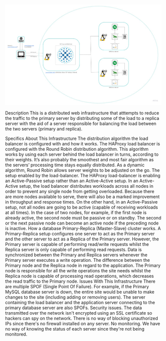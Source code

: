![1-distributed_web_infrastructure.jpg](1-distributed_web_infrastructure.jpg)

Description This is a distributed web infrastructure that atttempts to reduce the traffic to the primary server by distributing some of the load to a replica server with the aid of a server responsible for balancing the load between the two servers (primary and replica).

Specifics About This Infrastructure The distribution algorithm the load balancer is configured with and how it works. The HAProxy load balancer is configured with the Round Robin distribution algorithm. This algorithm works by using each server behind the load balancer in turns, according to their weights. It’s also probably the smoothest and most fair algorithm as the servers’ processing time stays equally distributed. As a dynamic algorithm, Round Robin allows server weights to be adjusted on the go. The setup enabled by the load-balancer. The HAProxy load-balancer is enabling an Active-Passive setup rather than an Active-Active setup. In an Active-Active setup, the load balancer distributes workloads across all nodes in order to prevent any single node from getting overloaded. Because there are more nodes available to serve, there will also be a marked improvement in throughput and response times. On the other hand, in an Active-Passive setup, not all nodes are going to be active (capable of receiving workloads at all times). In the case of two nodes, for example, if the first node is already active, the second node must be passive or on standby. The second or the next passive node can become an active node if the preceding node is inactive. How a database Primary-Replica (Master-Slave) cluster works. A Primary-Replica setup configures one server to act as the Primary server and the other server to act as a Replica of the Primary server. However, the Primary server is capable of performing read/write requests whilst the Replica server is only capable of performing read requests. Data is synchronized between the Primary and Replica servers whenever the Primary server executes a write operation. The difference between the Primary node and the Replica node in regard to the application. The Primary node is responsible for all the write operations the site needs whilst the Replica node is capable of processing read operations, which decreases the read traffic to the Primary node. Issues With This Infrastructure There are multiple SPOF (Single Point Of Failure). For example, if the Primary MySQL database server is down, the entire site would be unable to make changes to the site (including adding or removing users). The server containing the load balancer and the application server connecting to the primary database server are also SPOFs. Security issues. The data transmitted over the network isn't encrypted using an SSL certificate so hackers can spy on the network. There is no way of blocking unauthorized IPs since there's no firewall installed on any server. No monitoring. We have no way of knowing the status of each server since they're not being monitored.
